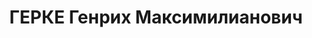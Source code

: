 ---
title: ГЕРКЕ Генрих Максимилианович
description: зам.нач.планово-производ.отд. завода им. Молотова г.Днепропетровск
---